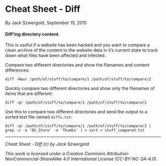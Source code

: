 # Cheat Sheet - Diff

By Jack Szwergold, September 15, 2015

#### Diff’ing directory content.

This is useful if a website has been hacked and you want to compare a clean archive of the content to the website data in it’s current state to track down what files have been affected and infected.

Compare two different directories and show the filenames and content differences:

    diff -Naur /path/of/stuff/to/compare/1 /path/of/stuff/to/compare/2
    
Quickly compare two different directories and show only the filenames of items that are different:

    diff -qr /path/of/stuff/to/compare/1 /path/of/stuff/to/compare/2

Use this to compare two different directories and send the output to a sorted text file named `diffs.txt`: 

    diff -qr /path/of/stuff/to/compare/1 /path/of/stuff/to/compare/2 | grep -v -e 'DS_Store' -e 'Thumbs' | > sort > stuff_compared.txt

***

*Cheat Sheet - Diff (c) by Jack Szwergold*

*This work is licensed under a Creative Commons Attribution-NonCommercial-ShareAlike 4.0 International License (CC-BY-NC-SA-4.0).*